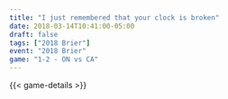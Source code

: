 ```yaml
---
title: "I just remembered that your clock is broken"
date: 2018-03-14T10:41:00-05:00
draft: false
tags: ["2018 Brier"]
event: "2018 Brier"
game: "1-2 - ON vs CA"
---
```

{{< game-details >}}
<!--more--> 